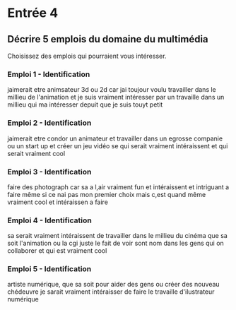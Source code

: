 # Entrée 4
## Décrire 5 emplois du domaine du multimédia
Choisissez des emplois qui pourraient vous intéresser. 

### Emploi 1 - Identification
jaimerait etre animsateur 3d ou 2d car jai toujour voulu travailler dans le millieu de l'animation et je suis vraiment intéresser par un travaille dans un millieu qui ma intéresser depuit que je suis touyt petit

### Emploi 2 - Identification
jaimerait etre condor un animateur et travailler dans un egrosse companie ou un start up et créer un jeu vidéo se qui serait vraiment intéraissent et qui serait vraiment cool

### Emploi 3 - Identification
faire des photograph car sa a l,air vraiment fun et intéraissent et intriguant a faire même si ce nai pas mon premier choix mais c,est quand même vraiment cool et intéraissen a faire 

### Emploi 4 - Identification
sa serait vraiment intéraissent de travailler dans le millieu du cinéma que sa soit l'animation ou la cgi juste le fait de voir sont nom dans les gens qui on collaborer et qui est vraiment cool

### Emploi 5 - Identification
artiste numérique, que sa soit pour aider des gens ou créer des nouveau chédeuvre je sarait vraiment intéraisser de faire le travaille d'ilustrateur numérique 

